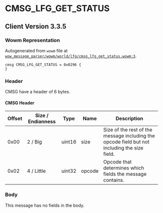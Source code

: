 # CMSG_LFG_GET_STATUS

## Client Version 3.3.5

### Wowm Representation

Autogenerated from `wowm` file at [`wow_message_parser/wowm/world/lfg/cmsg_lfg_get_status.wowm:3`](https://github.com/gtker/wow_messages/tree/main/wow_message_parser/wowm/world/lfg/cmsg_lfg_get_status.wowm#L3).
```rust,ignore
cmsg CMSG_LFG_GET_STATUS = 0x0296 {
}
```
### Header

CMSG have a header of 6 bytes.

#### CMSG Header

| Offset | Size / Endianness | Type   | Name   | Description |
| ------ | ----------------- | ------ | ------ | ----------- |
| 0x00   | 2 / Big           | uint16 | size   | Size of the rest of the message including the opcode field but not including the size field.|
| 0x02   | 4 / Little        | uint32 | opcode | Opcode that determines which fields the message contains.|

### Body

This message has no fields in the body.

